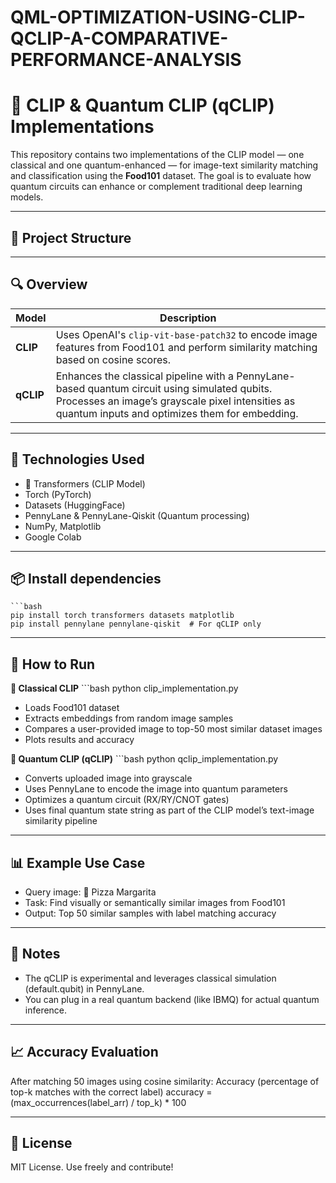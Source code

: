 # QML-OPTIMIZATION-USING-CLIP-QCLIP-A-COMPARATIVE-PERFORMANCE-ANALYSIS

# 🧠 CLIP & Quantum CLIP (qCLIP) Implementations

This repository contains two implementations of the CLIP model — one classical and one quantum-enhanced — for image-text similarity matching and classification using the **Food101** dataset. The goal is to evaluate how quantum circuits can enhance or complement traditional deep learning models.

---

## 📁 Project Structure


---

## 🔍 Overview

| Model  | Description |
|--------|-------------|
| **CLIP**   | Uses OpenAI's `clip-vit-base-patch32` to encode image features from Food101 and perform similarity matching based on cosine scores. |
| **qCLIP**  | Enhances the classical pipeline with a PennyLane-based quantum circuit using simulated qubits. Processes an image’s grayscale pixel intensities as quantum inputs and optimizes them for embedding. |

---

## 🧪 Technologies Used

- 🤗 Transformers (CLIP Model)
- Torch (PyTorch)
- Datasets (HuggingFace)
- PennyLane & PennyLane-Qiskit (Quantum processing)
- NumPy, Matplotlib
- Google Colab

---

## 📦 Install dependencies

    ```bash
    pip install torch transformers datasets matplotlib
    pip install pennylane pennylane-qiskit  # For qCLIP only

---

## 🚀 How to Run

**🧠 Classical CLIP**
    ```bash
    python clip_implementation.py

- Loads Food101 dataset
- Extracts embeddings from random image samples
- Compares a user-provided image to top-50 most similar dataset images
- Plots results and accuracy

**🧠 Quantum CLIP (qCLIP)**
    ```bash
    python qclip_implementation.py

- Converts uploaded image into grayscale
- Uses PennyLane to encode the image into quantum parameters
- Optimizes a quantum circuit (RX/RY/CNOT gates)
- Uses final quantum state string as part of the CLIP model’s text-image similarity pipeline

---

## 📊 Example Use Case

- Query image: 🍕 Pizza Margarita
- Task: Find visually or semantically similar images from Food101
- Output: Top 50 similar samples with label matching accuracy

---

## 🔬 Notes

- The qCLIP is experimental and leverages classical simulation (default.qubit) in PennyLane.
- You can plug in a real quantum backend (like IBMQ) for actual quantum inference.

---

## 📈 Accuracy Evaluation

After matching 50 images using cosine similarity:
Accuracy (percentage of top-k matches with the correct label)
accuracy = (max_occurrences(label_arr) / top_k) * 100

---

## 📄 License
MIT License. Use freely and contribute!

